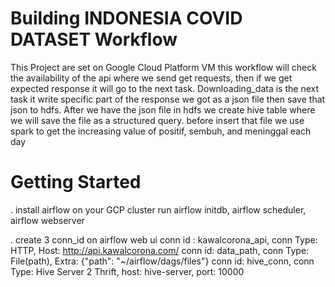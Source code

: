 # Building INDONESIA COVID DATASET Workflow  

This Project are set on Google Cloud Platform VM
this workflow will check the availability of the api where we send get requests, then if we get expected response it will go to the next task. Downloading_data is the next task it write specific part of the response we got as a json file then save that json to hdfs. After we have the json file in hdfs we create hive table where we will save the file as a structured query. before insert that file we use spark to get the increasing value of positif, sembuh, and meninggal each day

# Getting Started
. install airflow on your GCP cluster
  run airflow initdb, airflow scheduler, airflow webserver
  
. create 3 conn_id on airflow web ui
  conn id : kawalcorona_api, conn Type: HTTP, Host: http://api.kawalcorona.com/
  conn id: data_path, conn Type: File(path), Extra: {"path": "~/airflow/dags/files"}
  conn id: hive_conn, conn Type: Hive Server 2 Thrift, host: hive-server, port: 10000
